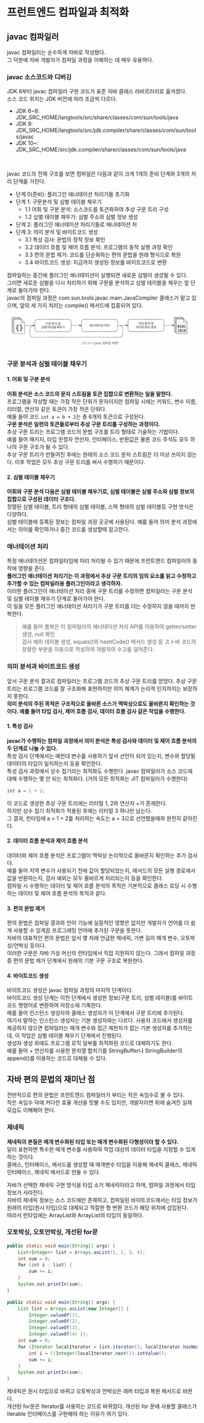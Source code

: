 # 프런트엔드 컴파일과 최적화

## javac 컴파일러

javac 컴파일러는 순수하게 자바로 작성됐다. <br>
그 덕분에 자바 개발자가 컴파일 과정을 이해하는 데 매우 유용하다.

### javac 소스코드와 디버깅

JDK 6부터 javac 컴파일러 구현 코드가 표준 자바 클래스 라비르러리로 옮겨졌다. <br>
소스 코드 위치는 JDK 버전에 따라 조금씩 다르다.

- JDK 6~8: JDK_SRC_HOME/langtools/src/share/classes/com/sun/tools/java
- JDK 9: JDK_SRC_HOME/langtools/src/jdk.compiler/share/classes/com/sun/tools/javac
- JDK 10~: JDK_SRC_HOME/src/jdk.compiler/share/classes/com/sun/tools/java

<br>

javac 코드의 전체 구조를 보면 컴파일은 다음과 같이 크게 1개의 준비 단계와 3개의 처리 단계를 거친다.

- 단계 0(준비): 플러그인 애너테이션 처리기들 초기화
- 단계 1: 구문분석 및 심벌 테이블 채우기
  - 1.1 어휘 및 구분 분석: 소스코드를 토큰화하여 추상 구문 트리 구성
  - 1.2 심벌 테이블 채우기: 심벌 주소와 심벌 정보 생성
- 단계 2: 플러그인 애너테이션 처리기들로 애너테이션 처
- 단계 3: 의미 분석 및 바이트코드 생성
  - 3.1 특성 검사: 문법의 정적 정보 확인
  - 3.2 데이터 흐름 및 제어 흐름 분석: 프로그램의 동적 실행 과정 확인
  - 3.3 편의 문법 제거: 코드를 단순화하는 편의 문법을 원래 형식으로 복원
  - 3.4 바이트코드 생성: 지금까지 생성된 정보를 바이트코드로 변환

컴파일하는 중간에 플러그인 애너테이션이 실행되면 새로운 심벌이 생성될 수 있다. <br>
그러면 새로운 심벌을 다시 처리하기 위해 구문을 분석하고 심벌 테이블을 채우는 앞 단계로 돌아가야 한다. <br>
javac의 컴파일 과정은 com.sun.tools.javac.main.JavaCompiler 클래스가 맡고 있으며, 앞의 세 가지 처리는 compile() 메서드에 집중되어 있다.

<img src="img/1.png" /> 

### 구문 분석과 심벌 테이블 채우기

#### 1. 어휘 및 구분 분석

**어휘 분석은 소스 코드의 문자 스트림을 토큰 집합으로 변환하는 일을 말한다.** <br>
프로그램을 작성할 때는 가장 작은 단위가 문자이지만 컴파일 시에는 키워드, 변수 이름, 리터럴, 연산자 같은 토큰이 가장 작은 단위다. <br>
예들 들어 코드 `int a = b + 2`는 총 6개의 토큰으로 구성된다. <br>
**구문 분석은 일련의 토큰들로부터 추상 구문 트리를 구성하는 과정이다.** <br>
추상 구문 트리는 프로그램 코드의 문법 구조를 트리 형태로 기술하는 기법이다. <br>
예를 들어 패키지, 타입 한정자 연산자, 인터페이스, 반환값은 물론 코드 주석도 모두 하나의 구문 구조가 될 수 있다. <br>
추상 구문 트리가 만들어진 후에는 원래의 소스 코드 문자 스트림은 더 이상 쓰이지 않는다. 이후 작업은 모두 추상 구문 트리를 써서 수행하기 때문이다.

#### 2. 심벌 테이블 채우기

**어휘와 구문 분석 다음은 심벌 테이블 채우기로, 심벌 테이블은 심벌 주소와 심벌 정보의 집합으로 구성된 데이터 구조다.** <br>
정렬된 심벌 테이블, 트리 형태의 심벌 테이블, 스택 형태의 심벌 테이블등 구현 방식은 다양하다. <br>
심벌 테이블에 등록된 정보는 컴파일 과정 곳곳에 사용된다. 예를 들어 의미 분석 과정에서는 의미를 확인하거나 중간 코드를 생성할때 참고한다. <br>

### 애너테이션 처리

특정 애너테이션은 컴파일타임에 미리 처리될 수 있기 때문에 프런트엔드 컴파일러의 동작에 영향을 준다. <br>
**플러그인 애너테이션 처리기는 이 과정에서 추상 구문 트리의 임의 요소를 읽고 수정하고 추가할 수 있는 컴파일러용 플러그인이라고 생각하자.** <br>
이러한 플러그인이 애너테이션 처리 중에 구문 트리를 수정하면 컴파일러는 구문 분석 및 심벌 테이블 채우기 단계로 돌아가야 한다. <br>
이 일을 모든 플러그인 애너테이션 처리기가 구문 트리를 더는 수정하지 않을 때까지 반복한다.

> 예를 들어 롬복은 이 컴파일러의 애너테이션 처리 API를 이용하여 getter/setter 생성, null 확인 <br>
> 검사 예외 테이블 생성, equals()와 hashCode() 메서드 생성 등 スト바 코드의 장황한 부분을 자동으로 작성하여 개발자의 수고를 덜어준다.

### 의미 분석과 바이트코드 생성

앞서 구문 분석 결과로 컴파일러는 프로그램 코드의 추상 구문 트리를 얻었다. 추상 구문 트리는 프로그램 코드를 잘 구조화해 표현하지만 의미 체계가 논리적 인지까지는 보장하지 못한다. <br>
**의미 분석의 주된 목적은 구조적으로 올바른 소스가 맥락상으로도 올바른지 확인하는 것이다. 예를 들어 타입 검사, 제어 흐름 검사, 데이터 흐름 검사 같은 작업을 수행한다.** <br>

#### 1. 특성 검사

**javac가 수행하는 컴파일 과정에서 의미 분석은 특성 검사와 데이터 및 제어 흐름 분석의 두 단계로 나눌 수 있다.** <br>
특성 검사 단계에서는 예컨대 변수를 사용하기 앞서 선언이 되어 있는지, 변수와 할당될 데이터의 타입이 일치하는지 등을 확인한다. <br>
특성 검사 과정에서 상수 접기라는 최적화도 수행한다. javac 컴파일러가 소스 코드에 대해 수행하는 몇 안 되는 최적화다. (거의 모든 최적화는 JIT 컴파일러가 수행한다) <br>

```java
int a = 1 + 2;
```

이 코드로 생성한 추상 구문 트리에는 리터럴 1, 2와 연산자 +가 존재한다. <br>
하지만 상수 접기 최적화가 적용된 후에는 리터럴 3 하나만 남는다. <br>
그 결과, 런타임에 a = 1 + 2를 처리하는 속도는 a = 3으로 선언했을때와 완전히 같아진다.

#### 2. 데이터 흐름 분석과 제어 흐름 분석

데이터와 제어 흐름 분석은 프로그램이 맥락상 논리적으로 올바른지 확인하는 추가 검사다. <br>
예를 들어 지역 변수가 사용되기 전에 값이 할당되었는지, 메서드의 모든 실행 경로에서 값을 반환하는지, 검사 예외는 모두 올바르게 처리되는지 등을 확인한다. <br>
컴파일 시 수행하는 데이터 및 제어 흐름 분석의 목적은 기본적으로 클래스 로딩 시 수행하는 데이터 및 제어 흐름 분석의 목적과 같다.

#### 3. 편의 문법 제거

편의 문법은 컴파일 결과와 언어 기능에 실질적인 영향은 없지만 개발자가 언어를 더 쉽게 사용할 수 있게끔 프로그래밍 언어에 추가된 구문을 뜻한다. <br>
자바의 대표적인 편의 문법은 앞서 몇 차례 언급한 제네릭, 가변 길이 매개 변수, 오토박싱/언박싱 등이다. <br>
이러한 구문은 자바 가상 머신의 런타임에서 직접 지원하지 않는다. 그래서 컴파일 과정 중 편의 문법 제거 단계에서 원래의 기본 구문 구조로 복원한다.

#### 4. 바이트코드 생성

바이트코드 생성은 javac 컴파일 과정의 마지막 단계이다. <br>
바이트코드 생성 단계는 이전 단계에서 생성한 정보(구문 트리, 심벌 테이블)를 바이트코드 명령어로 변환하여 저장소에 기록한다. <br>
예를 들어 인스턴스 생성자와 클래스 생성자가 이 단계에서 구문 트리에 추가된다. <br>
여기서 말하는 인스턴스 생성자는 기본 생성자와는 다르다. 사용자 코드에서 생성자를 제공하지 않으면 컴파일러는 매개 변수와 접근 제한자가 없는 기본 생성자를 추가하는데, 이 작업은 심벌 테이블 채우기 단계에서 진행된다. <br>
생성자 생성 외에도 프로그램 로직 일부를 최적화된 코드로 대체하기도 한다. <br>
예를 들어 + 연산자를 사용한 문자열 합치기를 StringBuffer나 StringBuilder의 append()를 이용하는 코드로 대체될 수 있다.

## 자바 편의 문법의 재미난 점

전반적으로 편의 문법은 프런트엔드 컴파일러가 부리는 작은 속임수로 볼 수 있다. <br>
작은 속임수 덕에 커다란 효율 개선을 맛볼 수도 있지만, 개발자라면 뒤에 숨겨진 실제 모습도 이해해야 한다.

### 제네릭

**제네릭의 본질은 매개 변수화된 타입 또는 매개 변수화된 다형성이라 할 수 있다.** <br>
달리 표현하면 특수한 매개 변수를 사용하여 작업 대상의 데이터 타입을 지정할 수 있게 하는 것이다. <br>
클래스, 인터페이스, 메서드를 생성할 때 매개변수 타입을 이용해 제네릭 클래스, 제네릭 인터페이스, 제네릭 메서드로 만들 수 있다. 

자바가 선택한 제네릭 구현 방식을 타입 소거 제네릭이라고 하며, 컴파일 과정에서 타입 정보가 사라진다. <br>
자바의 제네릭 정보는 소스 코드에만 존재하고, 컴파일된 바이트코드에서는 타입 정보가 원래의 타입(원시 타입)으로 대체되고 적절한 형 변환 코드가 해당 위치에 삽입된다. <br>
따라서 런타임에는 ArrayList<Integer>와 ArrayList<String>의 타입이 동일하다.



### 오토박싱, 오토언박싱, 개선된 for문

```java
public static void main(String[] args) {
    List<Integer> list = Arrays.asList(1, 2, 3, 4);
    int sum = 0;
    for (int i : list) {
        sum += i;
    }
    System.out.printIn(sum);
}
```

```java
public static void main(String[] args) {
    List list = Arrays.asList(new Integer[] {
        Integer.valueOf(1),
        Integer.valueOf(2),
        Integer.valueOf(3),
        Integer.valueOf(4) });
    int sum = 0;
    for (Iterator localIterator = list.iterator(); localIterator.hasNext(); ) {
        int i = ((Integer)localIterator.next()).intValue();
        sum += i;
    }
    System.out.printIn(sum);
}
```

제네릭은 원시 타입으로 바뀌고 오토박싱과 언박싱은 래퍼 타입과 복원 메서드로 바뀐다. <br>
개선된 for문은 Iterator를 사용하는 코드로 바뀌었다. 개선된 for 문에 사용할 클래스가 Iterable 인터페이스를 구현해야 하는 이유가 여기 있다. <br>










